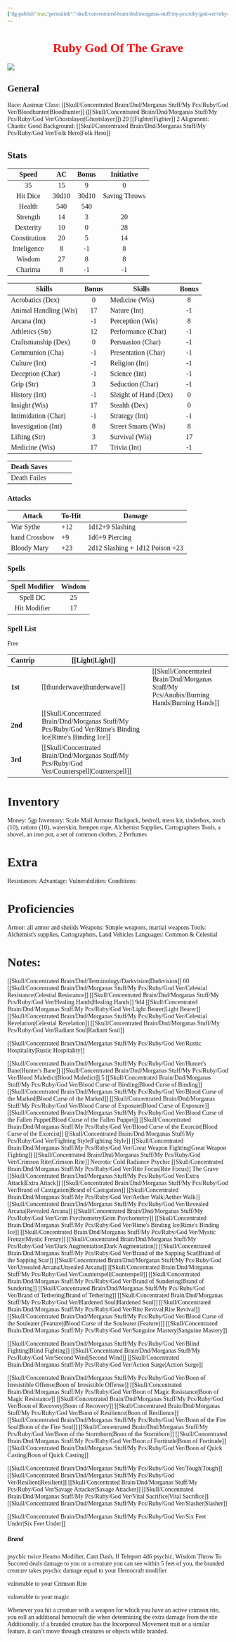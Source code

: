 ```yaml
---
{"dg-publish":true,"permalink":"/skull/concentrated-brain/dnd/morganas-stuff/my-pcs/ruby/god-ver/ruby-god-of-the-grave/","tags":["Tagless"],"noteIcon":""}
---
```


<style id="Force_Custom_Fonts" type="text/css">@font-face{font-style:normal;font-family:"Merriweather";src:local("Merriweather")}@font-face{font-style:bolder;font-family:"Merriweather";src:local("Merriweather")}@font-face{font-style:normal;font-family:"Merriweather";src:local("Merriweather");unicode-range:U+0-FF,U+2E80-9FFF,U+F900-FAFF,U+FE30-FE4F,U+20000-2FA1F}@font-face{font-style:bolder;font-family:"Merriweather";src:local("Merriweather");unicode-range:U+0-FF,U+2E80-9FFF,U+F900-FAFF,U+FE30-FE4F,U+20000-2FA1F}@font-face{font-style:normal;font-family:"Merriweather";src:local("Merriweather");unicode-range:U+0-FF}@font-face{font-style:bolder;font-family:"Merriweather";src:local("Merriweather");unicode-range:U+0-FF}:not(pre):not(code):not(textarea):not(tt):not(kbd):not(samp):not(var){font-family:"Merriweather"!important}pre,code,textarea,tt,kbd,samp,var{font-family:monospace!important}pre *,code *,textarea *,tt *,kbd *,samp *,var *{font-family:monospace!important}</style>


# <center><span style="color:#FF0000">Ruby God Of The Grave</span></center>
![](https://i.imgur.com/Hql7vwe.jpeg)





## General
 Race:  Aasimar
 Class: [[Skull/Concentrated Brain/Dnd/Morganas Stuff/My Pcs/Ruby/God Ver/Bloodhunter\|Bloodhunter]] ([[Skull/Concentrated Brain/Dnd/Morganas Stuff/My Pcs/Ruby/God Ver/Ghostslayer\|Ghostslayer]]) 20 [[Fighter\|Fighter]] 2
 Alignment: Chaotic Good
 Background: [[Skull/Concentrated Brain/Dnd/Morganas Stuff/My Pcs/Ruby/God Ver/Folk Hero\|Folk Hero]]


## Stats

|    Speed     |  AC   | Bonus |  Initiative   |
| :----------: | :---: | :---: | :-----------: |
|      35      |  15   |   9   |       0       |
|   Hit Dice   | 30d10 | 30d10 | Saving Throws |
|    Health    |  540  |  540  |               |
|   Strength   |  14   |   3   |      20       |
|  Dexterity   |  10   |   0   |      28       |
| Constitution |  20   |   5   |      14       |
| Inteligence  |   8   |  -1   |       8       |
|    Wisdom    |  27   |   8   |       8       |
|   Charima    |   8   |  -1   |      -1       |

| Skills                | Bonus | Skills                | Bonus |
| --------------------- | :---: | --------------------- | :---: |
| Acrobatics (Dex)      |   0   | Medicine (Wis)        |   8   |
| Animal Handling (Wis) |  17   | Nature (Int)          |  -1   |
| Arcana (Int)          |  -1   | Perception (Wis)      |   8   |
| Athletics (Str)       |  12   | Performance (Char)    |  -1   |
| Craftsmanship (Dex)   |   0   | Persuasion (Char)     |  -1   |
| Communion (Cha)       |  -1   | Presentation (Char)   |  -1   |
| Culture (Int)         |  -1   | Religion (Int)        |  -1   |
| Deception (Char)      |  -1   | Science (Int)         |  -1   |
| Grip (Str)            |   3   | Seduction (Char)      |  -1   |
| History (Int)         |  -1   | Sleight of Hand (Dex) |   0   |
| Insight (Wis)         |  17   | Stealth (Dex)         |   0   |
| Intimidation (Char)   |  -1   | Strategy (Int)        |  -1   |
| Investigation (Int)   |   8   | Street Smarts (Wis)   |   8   |
| Lifting (Str)         |   3   | Survival (Wis)        |  17   |
| Medicine (Wis)        |  17   | Trivia (Int)          |  -1   |

| Death Saves  |     |     |     |
| ------------ | --- | --- | --- |
| Death Failes |     |     |     |
### Attacks

| Attack        | To-Hit | Damage                          |
| ------------- | ------ | ------------------------------- |
| War Sythe     | +12    | 1d12+9 Slashing                 |
| hand Crossbow | +9     | 1d6+9 Piercing                  |
| Bloody Mary   | +23    | 2d12 Slashing + 1d12 Poison +23 |
 ### Spells

| Spell Modifier | Wisdom |
| :------------: | :----: |
|    Spell DC    |   25   |
|  Hit Modifier  |   17   |
### Spell List

Free

| **Cantrip** | [[Light\|Light]]              |                   |
| ----------- | ---------------------- | ----------------- |
| **1st**     | [[thunderwave\|thunderwave]]        | [[Skull/Concentrated Brain/Dnd/Morganas Stuff/My Pcs/Anubis/Burning Hands\|Burning Hands]] |
| **2nd**     | [[Skull/Concentrated Brain/Dnd/Morganas Stuff/My Pcs/Ruby/God Ver/Rime's Binding Ice\|Rime's Binding Ice]] |                   |
| **3rd**     | [[Skull/Concentrated Brain/Dnd/Morganas Stuff/My Pcs/Ruby/God Ver/Counterspell\|Counterspell]]       |                   |


# Inventory

Money: 5gp
Inventory:  Scale Mail Armour
Backpack, bedroll, mess kit, tinderbox, torch (10), rations (10), waterskin, hempen rope, Alchemist Supplies, Cartographers Tools, a shovel, an iron pot, a set of common clothes, 2 Perfumes

# Extra
Resistances: 
Advantage: 
Vulnerabilities: 
Conditions: 
  

# Proficiencies
		
Armor:  all armor and sheilds
Weapons: Simple weapons, martial weapons
Tools: Alchemist's supplies, Cartographers, Land Vehicles
Languages: Common & Celestial
	 
# Notes: 

[[Skull/Concentrated Brain/Dnd/Terminology/Darkvision\|Darkvision]] 60
[[Skull/Concentrated Brain/Dnd/Morganas Stuff/My Pcs/Ruby/God Ver/Celestial Resistance\|Celestial Resistance]]
[[Skull/Concentrated Brain/Dnd/Morganas Stuff/My Pcs/Ruby/God Ver/Healing Hands\|Healing Hands]] 9d4
[[Skull/Concentrated Brain/Dnd/Morganas Stuff/My Pcs/Ruby/God Ver/Light Bearer\|Light Bearer]]
[[Skull/Concentrated Brain/Dnd/Morganas Stuff/My Pcs/Ruby/God Ver/Celestial Revelation\|Celestial Revelation]]
    [[Skull/Concentrated Brain/Dnd/Morganas Stuff/My Pcs/Ruby/God Ver/Radiant Soul\|Radiant Soul]]

[[Skull/Concentrated Brain/Dnd/Morganas Stuff/My Pcs/Ruby/God Ver/Rustic Hospitality\|Rustic Hospitality]]

[[Skull/Concentrated Brain/Dnd/Morganas Stuff/My Pcs/Ruby/God Ver/Hunter's Bane\|Hunter's Bane]]
[[Skull/Concentrated Brain/Dnd/Morganas Stuff/My Pcs/Ruby/God Ver/Blood Maledict\|Blood Maledict]] 5
    [[Skull/Concentrated Brain/Dnd/Morganas Stuff/My Pcs/Ruby/God Ver/Blood Curse of Binding\|Blood Curse of Binding]]
    [[Skull/Concentrated Brain/Dnd/Morganas Stuff/My Pcs/Ruby/God Ver/Blood Curse of the Marked\|Blood Curse of the Marked]]
    [[Skull/Concentrated Brain/Dnd/Morganas Stuff/My Pcs/Ruby/God Ver/Blood Curse of Exposure\|Blood Curse of Exposure]]
    [[Skull/Concentrated Brain/Dnd/Morganas Stuff/My Pcs/Ruby/God Ver/Blood Curse of the Fallen Puppet\|Blood Curse of the Fallen Puppet]]
    [[Skull/Concentrated Brain/Dnd/Morganas Stuff/My Pcs/Ruby/God Ver/Blood Curse of the Exorcist\|Blood Curse of the Exorcist]]
[[Skull/Concentrated Brain/Dnd/Morganas Stuff/My Pcs/Ruby/God Ver/Fighting Style\|Fighting Style]]
    [[Skull/Concentrated Brain/Dnd/Morganas Stuff/My Pcs/Ruby/God Ver/Great Weapon Fighting\|Great Weapon Fighting]]
[[Skull/Concentrated Brain/Dnd/Morganas Stuff/My Pcs/Ruby/God Ver/Crimson Rite\|Crimson Rite]]
     Necrotic
     Cold
     Radiance
     Psychic
[[Skull/Concentrated Brain/Dnd/Morganas Stuff/My Pcs/Ruby/God Ver/Rite Focus\|Rite Focus]]
        The Grave
[[Skull/Concentrated Brain/Dnd/Morganas Stuff/My Pcs/Ruby/God Ver/Extra Attack\|Extra Attack]]
[[Skull/Concentrated Brain/Dnd/Morganas Stuff/My Pcs/Ruby/God Ver/Brand of Castigation\|Brand of Castigation]]
[[Skull/Concentrated Brain/Dnd/Morganas Stuff/My Pcs/Ruby/God Ver/Aether Walk\|Aether Walk]]
[[Skull/Concentrated Brain/Dnd/Morganas Stuff/My Pcs/Ruby/God Ver/Revealed Arcana\|Revealed Arcana]]
[[Skull/Concentrated Brain/Dnd/Morganas Stuff/My Pcs/Ruby/God Ver/Grim Psychometry\|Grim Psychometry]]
[[Skull/Concentrated Brain/Dnd/Morganas Stuff/My Pcs/Ruby/God Ver/Rime's Binding Ice\|Rime's Binding Ice]]
[[Skull/Concentrated Brain/Dnd/Morganas Stuff/My Pcs/Ruby/God Ver/Mystic Frenzy\|Mystic Frenzy]]
[[Skull/Concentrated Brain/Dnd/Morganas Stuff/My Pcs/Ruby/God Ver/Dark Augmentation\|Dark Augmentation]]
[[Skull/Concentrated Brain/Dnd/Morganas Stuff/My Pcs/Ruby/God Ver/Brand of the Sapping Scar\|Brand of the Sapping Scar]]
[[Skull/Concentrated Brain/Dnd/Morganas Stuff/My Pcs/Ruby/God Ver/Unsealed Arcana\|Unsealed Arcana]]
[[Skull/Concentrated Brain/Dnd/Morganas Stuff/My Pcs/Ruby/God Ver/Counterspell\|Counterspell]]
[[Skull/Concentrated Brain/Dnd/Morganas Stuff/My Pcs/Ruby/God Ver/Brand of Sundering\|Brand of Sundering]]
[[Skull/Concentrated Brain/Dnd/Morganas Stuff/My Pcs/Ruby/God Ver/Brand of Tethering\|Brand of Tethering]]
[[Skull/Concentrated Brain/Dnd/Morganas Stuff/My Pcs/Ruby/God Ver/Hardened Soul\|Hardened Soul]]
[[Skull/Concentrated Brain/Dnd/Morganas Stuff/My Pcs/Ruby/God Ver/Rite Revival\|Rite Revival]]
	[[Skull/Concentrated Brain/Dnd/Morganas Stuff/My Pcs/Ruby/God Ver/Blood Curse of the Souleater (Feature)\|Blood Curse of the Souleater (Feature)]]
[[Skull/Concentrated Brain/Dnd/Morganas Stuff/My Pcs/Ruby/God Ver/Sanguine Mastery\|Sanguine Mastery]]

[[Skull/Concentrated Brain/Dnd/Morganas Stuff/My Pcs/Ruby/God Ver/Blind Fighting\|Blind Fighting]]
[[Skull/Concentrated Brain/Dnd/Morganas Stuff/My Pcs/Ruby/God Ver/Second Wind\|Second Wind]]
[[Skull/Concentrated Brain/Dnd/Morganas Stuff/My Pcs/Ruby/God Ver/Action Surge\|Action Surge]]

[[Skull/Concentrated Brain/Dnd/Morganas Stuff/My Pcs/Ruby/God Ver/Boon of Irresistible Offense\|Boon of Irresistible Offense]]
[[Skull/Concentrated Brain/Dnd/Morganas Stuff/My Pcs/Ruby/God Ver/Boon of Magic Resistance\|Boon of Magic Resistance]]
[[Skull/Concentrated Brain/Dnd/Morganas Stuff/My Pcs/Ruby/God Ver/Boon of Recovery\|Boon of Recovery]]
[[Skull/Concentrated Brain/Dnd/Morganas Stuff/My Pcs/Ruby/God Ver/Boon of Resilience\|Boon of Resilience]]
[[Skull/Concentrated Brain/Dnd/Morganas Stuff/My Pcs/Ruby/God Ver/Boon of the Fire Soul\|Boon of the Fire Soul]]
[[Skull/Concentrated Brain/Dnd/Morganas Stuff/My Pcs/Ruby/God Ver/Boon of the Stormborn\|Boon of the Stormborn]]
[[Skull/Concentrated Brain/Dnd/Morganas Stuff/My Pcs/Ruby/God Ver/Boon of Fortitude\|Boon of Fortitude]]
[[Skull/Concentrated Brain/Dnd/Morganas Stuff/My Pcs/Ruby/God Ver/Boon of Quick Casting\|Boon of Quick Casting]]

[[Skull/Concentrated Brain/Dnd/Morganas Stuff/My Pcs/Ruby/God Ver/Tough\|Tough]]
[[Skull/Concentrated Brain/Dnd/Morganas Stuff/My Pcs/Ruby/God Ver/Resilient\|Resilient]]
[[Skull/Concentrated Brain/Dnd/Morganas Stuff/My Pcs/Ruby/God Ver/Savage Attacker\|Savage Attacker]]
[[Skull/Concentrated Brain/Dnd/Morganas Stuff/My Pcs/Ruby/God Ver/Vital Sacrifice\|Vital Sacrifice]]
[[Skull/Concentrated Brain/Dnd/Morganas Stuff/My Pcs/Ruby/God Ver/Slasher\|Slasher]]

[[Skull/Concentrated Brain/Dnd/Morganas Stuff/My Pcs/Ruby/God Ver/Six Feet Under\|Six Feet Under]]



##### Brand 

psychic twice Heamo Modifier, Cant Dash, If Teleport 4d6 psychic, Wisdom Throw To Succeed
deals damage to you or a creature you can see within 5 feet of you, the branded creature takes psychic damage equal to your Hemocraft modifier

vulnerable to your Crimson Rite 

vulnerable to your magic

 Whenever you hit a creature with a weapon for which you have an active crimson rite, you roll an additional hemocraft die when determining the extra damage from the rite
Additionally, if a branded creature has the Incorporeal Movement trait or a similar feature, it can’t move through creatures or objects while branded.